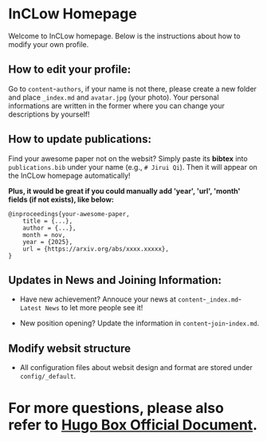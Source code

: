 # InCLow Homepage

Welcome to InCLow homepage. Below is the instructions about how to modify your own profile.

## How to edit your profile:

Go to `content`-`authors`, if your name is not there, please create a new folder and place `_index.md` and `avatar.jpg` (your photo). Your personal informations are written in the former where you can change your descriptions by yourself!

## How to update publications:

Find your awesome paper not on the websit? Simply paste its **bibtex** into `publications.bib` under your name (e.g., `# Jirui Qi`). Then it will appear on the InCLow homepage automatically! 

**Plus, it would be great if you could manually add 'year', 'url', 'month' fields (if not exists), like below:**

```
@inproceedings{your-awesome-paper,
    title = {...},
    author = {...},
    month = nov,
    year = {2025},
    url = {https://arxiv.org/abs/xxxx.xxxxx},
}
```

## Updates in News and Joining Information:

- Have new achievement? Annouce your news at `content`-`_index.md`-`Latest News` to let more people see it!

- New position opening? Update the information in `content`-`join`-`index.md`.

## Modify websit structure

- All configuration files about websit design and format are stored under `config/_default`.


# For more questions, please also refer to [Hugo Box Official Document](https://docs.hugoblox.com/).
